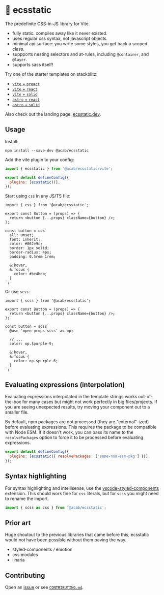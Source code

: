 # 🎈 ecsstatic

The predefinite CSS-in-JS library for Vite.

- fully static. compiles away like it never existed.
- uses regular css syntax, not javascript objects.
- minimal api surface: you write some styles, you get back a scoped class.
- suppports nesting selectors and at-rules, including `@container`, and `@layer`.
- supports sass itself!

Try one of the starter templates on stackblitz:

- [`vite` + `preact`](https://stackblitz.com/github/mayank99/ecsstatic/tree/main/demos/vite-preact?file=src%2FApp.tsx)
- [`vite` + `react`](https://stackblitz.com/github/mayank99/ecsstatic/tree/main/demos/vite-react?file=src%2FApp.tsx)
- [`vite` + `solid`](https://stackblitz.com/github/mayank99/ecsstatic/tree/main/demos/vite-solid?file=src%2FApp.tsx)
- [`astro` + `react`](https://stackblitz.com/github/mayank99/ecsstatic/tree/main/demos/astro-react?file=src%2FApp.tsx)
- [`astro` + `solid`](https://stackblitz.com/github/mayank99/ecsstatic/tree/main/demos/astro-solid?file=src%2FApp.tsx)

Also check out the landing page: [ecsstatic.dev](https://ecsstatic.dev).

## Usage

Install:

```
npm install --save-dev @acab/ecsstatic
```

Add the vite plugin to your config:

```js
import { ecsstatic } from '@acab/ecsstatic/vite';

export default defineConfig({
  plugins: [ecsstatic()],
});
```

Start using `css` in any JS/TS file:

```tsx
import { css } from '@acab/ecsstatic';

export const Button = (props) => {
  return <button {...props} className={button} />;
};

const button = css`
  all: unset;
  font: inherit;
  color: #862e9c;
  border: 1px solid;
  border-radius: 4px;
  padding: 0.5rem 1rem;

  &:hover,
  &:focus {
    color: #be4bdb;
  }
`;
```

Or use `scss`:

```tsx
import { scss } from '@acab/ecsstatic';

export const Button = (props) => {
  return <button {...props} className={button} />;
};

const button = scss`
  @use 'open-props-scss' as op;

  // ...
  color: op.$purple-9;

  &:hover,
  &:focus {
    color: op.$purple-6;
  }
`;
```

## Evaluating expressions (interpolation)

Evaluating expressions interpolated in the template strings works out-of-the-box for many cases but might not work perfectly in big files/projects. If you are seeing unexpected results, try moving your component out to a smaller file.

By default, npm packages are not processed (they are "external"-ized) before evaluating expressions. This requires the package to be compatible with Node ESM. If it doesn't work, you can pass its name to the `resolvePackages` option to force it to be processed before evaluating expressions.

```js
export default defineConfig({
  plugins: [ecsstatic({ resolvePackages: ['some-non-esm-pkg'] })],
});
```

## Syntax highlighting

For syntax highlighting and intellisense, use the [vscode-styled-components](https://marketplace.visualstudio.com/items?itemName=styled-components.vscode-styled-components) extension. This should work fine for `css` literals, but for `scss` you might need to rename the import.

```js
import { scss as css } from '@acab/ecsstatic';
```

## Prior art

Huge shoutout to the previous libraries that came before this; ecsstatic would not have been possible without them paving the way.

- styled-components / emotion
- css modules
- linaria

## Contributing

Open an [issue](https://github.com/mayank99/ecsstatic/issues) or see [`CONTRIBUTING.md`](https://github.com/mayank99/ecsstatic/blob/main/CONTRIBUTING.md).
